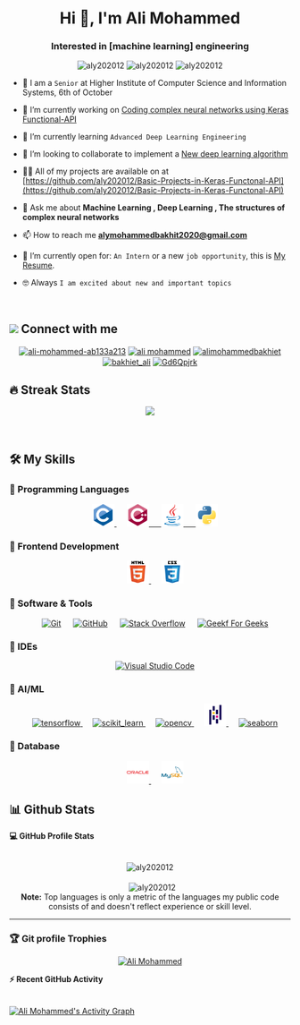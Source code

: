 <h1 align="center">Hi 👋, I'm Ali Mohammed</h1>
<h3 align="center">Interested in [machine learning] engineering</h3>

<p align="center"> <img src="https://komarev.com/ghpvc/?username=aly202012&label=Profile%20views&color=0e75b6&style=flat" alt="aly202012" />
		   <img src="https://badges.pufler.dev/repos/aly202012" alt="aly202012" />
		   <img src="https://img.shields.io/github/followers/aly202012?label=Followers" alt="aly202012" />
</p>


- :school: I am a `Senior` at Higher Institute of Computer Science and Information Systems, 6th of October
- 🔭 I’m currently working on [Coding complex neural networks using Keras Functional-API](https://github.com/aly202012/Basic-Projects-in-Keras-Functonal-API/)
- 🌱 I’m currently learning `Advanced Deep Learning Engineering`
- 👯 I’m looking to collaborate to implement a [New deep learning algorithm](https://pubmed.ncbi.nlm.nih.gov/33267477/)

- 👨‍💻 All of my projects are available on at [https://github.com/aly202012/Basic-Projects-in-Keras-Functonal-API](https://github.com/aly202012/Basic-Projects-in-Keras-Functonal-API)

- 💬 Ask me about **Machine Learning , Deep Learning , The structures of complex neural networks**

- 📫 How to reach me **alymohammedbakhit2020@gmail.com**
- :thinking: I’m currently open for: `An Intern` or a new `job opportunity`, this is [My Resume](https://www.linkedin.com/in/ali-mohammed-ab133a213/overlay/1635489005376/single-media-viewer/).
- :nerd_face: Always `I am excited about new and important topics`
<br>

## <img src="https://media.giphy.com/media/iY8CRBdQXODJSCERIr/giphy.gif" width="30px"> Connect with me
<p align="center">
<a href="https://linkedin.com/in/ali-mohammed-ab133a213" target="blank"><img align="center" src="https://raw.githubusercontent.com/rahuldkjain/github-profile-readme-generator/master/src/images/icons/Social/linked-in-alt.svg" alt="ali-mohammed-ab133a213" height="30" width="40" /></a>
<a href="https://fb.com/100070214742890" target="blank"><img align="center" src="https://raw.githubusercontent.com/rahuldkjain/github-profile-readme-generator/master/src/images/icons/Social/facebook.svg" alt="ali mohammed" height="30" width="40" /></a>
<a href="https://kaggle.com/alimohammedbakhiet" target="blank"><img align="center" src="https://raw.githubusercontent.com/rahuldkjain/github-profile-readme-generator/master/src/images/icons/Social/kaggle.svg" alt="alimohammedbakhiet" height="30" width="40" /></a>
<a href="https://twitter.com/bakhiet_ali" target="blank"><img align="center" src="https://raw.githubusercontent.com/rahuldkjain/github-profile-readme-generator/master/src/images/icons/Social/twitter.svg" alt="bakhiet_ali" height="30" width="40" /></a>
<a href="https://discord.gg/Gd6Qpjrk" target="blank"><img align="center" src="https://raw.githubusercontent.com/rahuldkjain/github-profile-readme-generator/master/src/images/icons/Social/discord.svg" alt="Gd6Qpjrk" height="30" width="40" /></a>
</p>

## 🔥 Streak Stats

<p align="center"><img src="https://github-readme-streak-stats.herokuapp.com/?user=aly202012&" /></p>
<br>

## 🛠️ My Skills

### 🔵 Programming Languages

<p align="center"> 
  &emsp; 
  <a href="https://www.cprogramming.com/" target="_blank" rel="noreferrer"> <img src="https://raw.githubusercontent.com/devicons/devicon/master/icons/c/c-original.svg" alt="c" width="40" height="40"/>
  </a>
  &emsp; 
  <a href="https://www.w3schools.com/cpp/" target="_blank" rel="noreferrer"> <img src="https://raw.githubusercontent.com/devicons/devicon/master/icons/cplusplus/cplusplus-original.svg" alt="cplusplus" width="40" height="40"/>
  &emsp;
  <a href="https://www.java.com" target="_blank">
    <img alt="Java" src="https://raw.githubusercontent.com/devicons/devicon/master/icons/java/java-original.svg?style=plastic&logo=python&logoColor=white" width="40" height="40"/>
 &emsp;
  <a href="https://www.python.org" target="_blank" rel="noreferrer"> <img src="https://raw.githubusercontent.com/devicons/devicon/master/icons/python/python-original.svg" alt="python" width="40" height="40" />
  </a>
  </a> 
</p>
	
### 🔵 Frontend Development

<p align="center"> 
  &emsp; 
<a href="https://www.w3.org/html/" target="_blank" rel="noreferrer"> <img src="https://raw.githubusercontent.com/devicons/devicon/master/icons/html5/html5-original-wordmark.svg" alt="html5" width="40" height="40" />
</a>
  &emsp;
 <a href="https://www.w3schools.com/css/" target="_blank" rel="noreferrer"> <img src="https://raw.githubusercontent.com/devicons/devicon/master/icons/css3/css3-original-wordmark.svg" alt="css3" width="40" height="40" /> 
</a>
</p>

### 🔵 Software & Tools
 
<p align="center">
  &emsp;
    <a href="#"><img alt="Git" src="https://img.shields.io/badge/Git%20-%23F05033.svg?style=plastic&logo=git&logoColor=white"></a>
  &emsp;
    <a href="#"><img alt="GitHub" src="https://img.shields.io/badge/github-%23181717.svg?style=plastic&logo=github&logoColor=white"></a>
  &emsp;
    <a href="#"><img alt="Stack Overflow" src="https://img.shields.io/badge/-Stack%20Overflow-FE7A16?style=plastic&logo=stack-overflow&logoColor=white"></a>
  &emsp;
    <a href="#"><img alt="Geekf For Geeks" src="https://img.shields.io/badge/geeksforgeeks-%230F9D58.svg?style=plastic&logo=geeksforgeeks&logoColor=white"></a>
</p>

### 🔵 IDEs
 
<p align="center">
  &emsp;
    <a href="#"><img alt="Visual Studio Code" src="https://img.shields.io/badge/Visual%20Studio%20Code-0078d7.svg?style=plastic&logo=visual-studio-code&logoColor=white"></a>
	
</p>

### 🔵 AI/ML

<p align="center"> 
 &emsp;
  <a href="https://www.tensorflow.org" target="_blank" rel="noreferrer"> <img src="https://www.vectorlogo.zone/logos/tensorflow/tensorflow-icon.svg" alt="tensorflow" width="40" height="40"/>
  </a>
  &emsp; 
  <a href="https://scikit-learn.org/" target="_blank" rel="noreferrer"> <img src="https://upload.wikimedia.org/wikipedia/commons/0/05/Scikit_learn_logo_small.svg" alt="scikit_learn" width="40" height="40"/> </a> 
  &emsp; 
  <a href="https://opencv.org/" target="_blank" rel="noreferrer"> <img src="https://www.vectorlogo.zone/logos/opencv/opencv-icon.svg" alt="opencv" width="40"     height="40"/>
  </a>
  &emsp;
  <a href="https://pandas.pydata.org/" target="_blank" rel="noreferrer"> <img src="https://raw.githubusercontent.com/devicons/devicon/2ae2a900d2f041da66e950e4d48052658d850630/icons/pandas/pandas-original.svg" alt="pandas" width="40" height="40"/> </a> 
 &emsp;
  <a href="https://seaborn.pydata.org/" target="_blank" rel="noreferrer"> <img src="https://seaborn.pydata.org/_images/logo-mark-lightbg.svg" alt="seaborn" width="40" height="40"/>
  </a>
</p>

### 🔵 Database

<p align="center"> 
  &emsp; 
<a href="https://www.oracle.com/" target="_blank" rel="noreferrer"> <img src="https://raw.githubusercontent.com/devicons/devicon/master/icons/oracle/oracle-original.svg" alt="oracle" width="40" height="40"/> </a> 
  &emsp; 
 <a href="https://www.mysql.com/" target="_blank" rel="noreferrer"> <img src="https://raw.githubusercontent.com/devicons/devicon/master/icons/mysql/mysql-original-wordmark.svg" alt="mysql" width="40" height="40"/>
  </a> 
</p>

## 📊 Github Stats

 <summary><b>💻 GitHub Profile Stats</b></summary>
  <br/>
  <p align="center">
    <img align="center" src="https://github-readme-stats.vercel.app/api?username=aly202012&show_icons=true&locale=en" alt="aly202012" /></a>
<br/>
<br/>
  &nbsp;
  <img align="center" src="https://github-readme-stats.vercel.app/api/top-langs?username=aly202012&show_icons=true&locale=en&layout=compact" alt="aly202012" />
  <br/>
  <b>Note:</b> Top languages is only a metric of the languages my public code consists of and doesn't reflect experience or skill level.
  </p>

----

### :trophy: Git profile Trophies

<p align="center"> <a href="https://github.com/ryo-ma/github-profile-trophy"><img src="https://github-profile-trophy.vercel.app/?username=aly202012&layout=compact&theme=algolia" alt="Ali Mohammed" /></a> </p>


 <summary><b>⚡ Recent GitHub Activity</b></summary>
  <br/>
   <br/>
   <a href="https://github.com/manarshahin48"><img alt="Ali Mohammed's Activity Graph" src="https://activity-graph.herokuapp.com/graph?username=aly202012&custom_title=Ali%20Mohammed%27s%20Contribution%20Graph&theme=react-dark" /></a>
  <br/>
